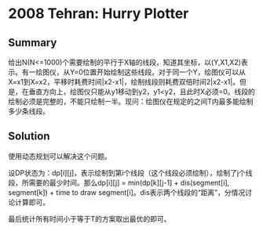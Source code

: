 # 2008 Tehran: Hurry Plotter
## Summary

给出N(N<=1000)个需要绘制的平行于X轴的线段，知道其坐标，以(Y,X1,X2)表示。有一绘图仪，从Y=0位置开始绘制这些线段。对于同一个Y，绘图仪可以从X=x1到X=x2，平移时耗费时间|x2-x1|，绘制线段则耗费双倍时间2|x2-x1|。但是，在垂直方向上，绘图仪只能从y1移动到y2，y1<y2，且此时X必须=0。线段的绘制必须是完整的，不能只绘制一半。现问：绘图仪在规定的之间T内最多能绘制多少条线段。

## Solution

使用动态规划可以解决这个问题。

设DP状态为：dp[i][j]，表示绘制到第i个线段（这个线段必须绘制），绘制了j个线段，所需要的最少时间。那么dp[i][j] = min(dp[k][j-1] + dis(segment[i], segment[k]) + time to draw segment[i]。dis表示两个线段的“距离”，分情况讨论计算即可。

最后统计所有时间小于等于T的方案取出最优的即可。
